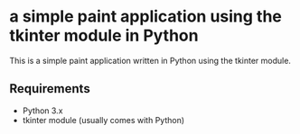 # a simple paint application using the tkinter module in Python
This is a simple paint application written in Python using the tkinter module.



## Requirements

- Python 3.x
- tkinter module (usually comes with Python)